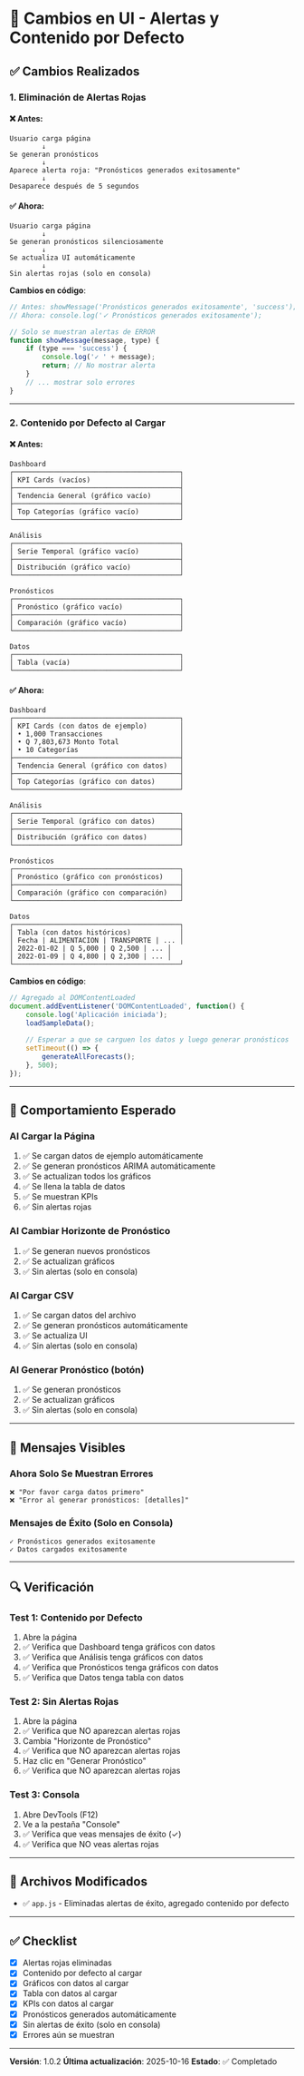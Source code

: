 # 🎨 Cambios en UI - Alertas y Contenido por Defecto

## ✅ Cambios Realizados

### 1. **Eliminación de Alertas Rojas**

#### ❌ Antes:
```
Usuario carga página
        ↓
Se generan pronósticos
        ↓
Aparece alerta roja: "Pronósticos generados exitosamente"
        ↓
Desaparece después de 5 segundos
```

#### ✅ Ahora:
```
Usuario carga página
        ↓
Se generan pronósticos silenciosamente
        ↓
Se actualiza UI automáticamente
        ↓
Sin alertas rojas (solo en consola)
```

**Cambios en código**:
```javascript
// Antes: showMessage('Pronósticos generados exitosamente', 'success');
// Ahora: console.log('✓ Pronósticos generados exitosamente');

// Solo se muestran alertas de ERROR
function showMessage(message, type) {
    if (type === 'success') {
        console.log('✓ ' + message);
        return; // No mostrar alerta
    }
    // ... mostrar solo errores
}
```

---

### 2. **Contenido por Defecto al Cargar**

#### ❌ Antes:
```
Dashboard
┌─────────────────────────────────────────┐
│ KPI Cards (vacíos)                      │
├─────────────────────────────────────────┤
│ Tendencia General (gráfico vacío)       │
├─────────────────────────────────────────┤
│ Top Categorías (gráfico vacío)          │
└─────────────────────────────────────────┘

Análisis
┌─────────────────────────────────────────┐
│ Serie Temporal (gráfico vacío)          │
├─────────────────────────────────────────┤
│ Distribución (gráfico vacío)            │
└─────────────────────────────────────────┘

Pronósticos
┌─────────────────────────────────────────┐
│ Pronóstico (gráfico vacío)              │
├─────────────────────────────────────────┤
│ Comparación (gráfico vacío)             │
└─────────────────────────────────────────┘

Datos
┌─────────────────────────────────────────┐
│ Tabla (vacía)                           │
└─────────────────────────────────────────┘
```

#### ✅ Ahora:
```
Dashboard
┌─────────────────────────────────────────┐
│ KPI Cards (con datos de ejemplo)        │
│ • 1,000 Transacciones                   │
│ • Q 7,803,673 Monto Total               │
│ • 10 Categorías                         │
├─────────────────────────────────────────┤
│ Tendencia General (gráfico con datos)   │
├─────────────────────────────────────────┤
│ Top Categorías (gráfico con datos)      │
└─────────────────────────────────────────┘

Análisis
┌─────────────────────────────────────────┐
│ Serie Temporal (gráfico con datos)      │
├─────────────────────────────────────────┤
│ Distribución (gráfico con datos)        │
└─────────────────────────────────────────┘

Pronósticos
┌─────────────────────────────────────────┐
│ Pronóstico (gráfico con pronósticos)    │
├─────────────────────────────────────────┤
│ Comparación (gráfico con comparación)   │
└─────────────────────────────────────────┘

Datos
┌─────────────────────────────────────────┐
│ Tabla (con datos históricos)            │
│ Fecha | ALIMENTACION | TRANSPORTE | ... │
│ 2022-01-02 | Q 5,000 | Q 2,500 | ... │
│ 2022-01-09 | Q 4,800 | Q 2,300 | ... │
└─────────────────────────────────────────┘
```

**Cambios en código**:
```javascript
// Agregado al DOMContentLoaded
document.addEventListener('DOMContentLoaded', function() {
    console.log('Aplicación iniciada');
    loadSampleData();
    
    // Esperar a que se carguen los datos y luego generar pronósticos
    setTimeout(() => {
        generateAllForecasts();
    }, 500);
});
```

---

## 🎯 Comportamiento Esperado

### Al Cargar la Página
1. ✅ Se cargan datos de ejemplo automáticamente
2. ✅ Se generan pronósticos ARIMA automáticamente
3. ✅ Se actualizan todos los gráficos
4. ✅ Se llena la tabla de datos
5. ✅ Se muestran KPIs
6. ✅ Sin alertas rojas

### Al Cambiar Horizonte de Pronóstico
1. ✅ Se generan nuevos pronósticos
2. ✅ Se actualizan gráficos
3. ✅ Sin alertas (solo en consola)

### Al Cargar CSV
1. ✅ Se cargan datos del archivo
2. ✅ Se generan pronósticos automáticamente
3. ✅ Se actualiza UI
4. ✅ Sin alertas (solo en consola)

### Al Generar Pronóstico (botón)
1. ✅ Se generan pronósticos
2. ✅ Se actualizan gráficos
3. ✅ Sin alertas (solo en consola)

---

## 📝 Mensajes Visibles

### Ahora Solo Se Muestran Errores
```
❌ "Por favor carga datos primero"
❌ "Error al generar pronósticos: [detalles]"
```

### Mensajes de Éxito (Solo en Consola)
```
✓ Pronósticos generados exitosamente
✓ Datos cargados exitosamente
```

---

## 🔍 Verificación

### Test 1: Contenido por Defecto
1. Abre la página
2. ✅ Verifica que Dashboard tenga gráficos con datos
3. ✅ Verifica que Análisis tenga gráficos con datos
4. ✅ Verifica que Pronósticos tenga gráficos con datos
5. ✅ Verifica que Datos tenga tabla con datos

### Test 2: Sin Alertas Rojas
1. Abre la página
2. ✅ Verifica que NO aparezcan alertas rojas
3. Cambia "Horizonte de Pronóstico"
4. ✅ Verifica que NO aparezcan alertas rojas
5. Haz clic en "Generar Pronóstico"
6. ✅ Verifica que NO aparezcan alertas rojas

### Test 3: Consola
1. Abre DevTools (F12)
2. Ve a la pestaña "Console"
3. ✅ Verifica que veas mensajes de éxito (✓)
4. ✅ Verifica que NO veas alertas rojas

---

## 📁 Archivos Modificados

- ✅ `app.js` - Eliminadas alertas de éxito, agregado contenido por defecto

---

## ✅ Checklist

- [x] Alertas rojas eliminadas
- [x] Contenido por defecto al cargar
- [x] Gráficos con datos al cargar
- [x] Tabla con datos al cargar
- [x] KPIs con datos al cargar
- [x] Pronósticos generados automáticamente
- [x] Sin alertas de éxito (solo en consola)
- [x] Errores aún se muestran

---

**Versión**: 1.0.2
**Última actualización**: 2025-10-16
**Estado**: ✅ Completado

